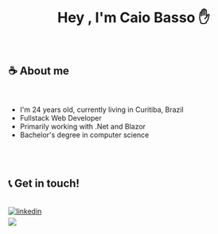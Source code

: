 <h1 align="center"><b>Hey , I'm Caio Basso </b> ✋</h1>


<br>



	
## ☕ **About me**

<br>

- I'm 24 years old, currently living in Curitiba, Brazil
- Fullstack Web Developer
- Primarily working with .Net and Blazor
- Bachelor's degree in computer science

<br><br>


## 📞 <b> Get in touch!</b>
<br>
<div align='left'>


<a href="https://linkedin.com/in/caiobasso" target="_blank">
<img src="https://img.shields.io/badge/linkedin:  caiobasso-%2300acee.svg?color=405DE6&style=for-the-badge&logo=linkedin&logoColor=white" alt=linkedin style="margin-bottom: 5px;"/>
</a>

<br>

<a href="mailto:caio.basso27@gmail.com" target="_blank">
<img src="https://img.shields.io/badge/gmail:  caio.basso27@gmail.com-%23EA4335.svg?style=for-the-badge&logo=gmail&logoColor=white" t=mail style="margin-bottom: 5px;" />
</a>
	
</div>

<br>
<br>
